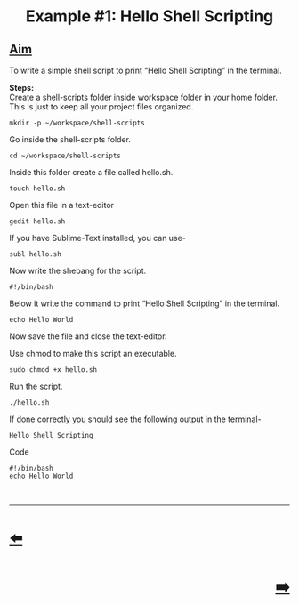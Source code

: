 <h1 align="center">
Example #1: Hello Shell Scripting
</h1>
<h2 id="aim"><a class="header" href="#aim">Aim</a></h2>
<p>To write a simple shell script to print “Hello Shell Scripting” in the terminal.<br></p>
<p><strong>Steps:</strong><br>
Create a shell-scripts folder inside workspace folder in your home folder. This is just to keep all your project files organized.</p>
<pre><code>mkdir -p ~/workspace/shell-scripts
</code></pre>
<p>Go inside the shell-scripts folder.</p>
<pre><code>cd ~/workspace/shell-scripts
</code></pre>
<p>Inside this folder create a file called hello.sh.</p>
<pre><code>touch hello.sh
</code></pre>
<p>Open this file in a text-editor</p>
<pre><code>gedit hello.sh
</code></pre>
<p>If you have Sublime-Text installed, you can use-</p>
<pre><code>subl hello.sh
</code></pre>
<p>Now write the shebang for the script.</p>
<pre><code>#!/bin/bash
</code></pre>
<p>Below it write the command to print “Hello Shell Scripting” in the terminal.</p>
<pre><code>echo Hello World
</code></pre>
<p>Now save the file and close the text-editor.<br></p>
<p>Use chmod to make this script an executable.</p>
<pre><code>sudo chmod +x hello.sh
</code></pre>
<p>Run the script.</p>
<pre><code>./hello.sh
</code></pre>
<p>If done correctly you should see the following output in the terminal-</p>
<pre><code>Hello Shell Scripting 
</code></pre>
<p>Code</p>
<pre><code>#!/bin/bash
echo Hello World
</code></pre>
</br>
<hr />

<h1 align="left">
<a href="../Shell_Scripting.md">⬅️</a>
</h1>
<h1 align="right">
<a href="Example_2.md">➡️</a>
</h1>

